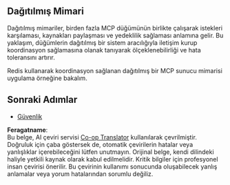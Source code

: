 <!--
CO_OP_TRANSLATOR_METADATA:
{
  "original_hash": "9730a53698bf9df8166d0080a8d5b61f",
  "translation_date": "2025-06-02T19:54:47+00:00",
  "source_file": "05-AdvancedTopics/mcp-scaling/README.md",
  "language_code": "tr"
}
-->
## Dağıtılmış Mimari

Dağıtılmış mimariler, birden fazla MCP düğümünün birlikte çalışarak istekleri karşılaması, kaynakları paylaşması ve yedeklilik sağlaması anlamına gelir. Bu yaklaşım, düğümlerin dağıtılmış bir sistem aracılığıyla iletişim kurup koordinasyon sağlamasına olanak tanıyarak ölçeklenebilirliği ve hata toleransını artırır.

Redis kullanarak koordinasyon sağlanan dağıtılmış bir MCP sunucu mimarisi uygulama örneğine bakalım.

## Sonraki Adımlar

- [Güvenlik](../mcp-security/README.md)

**Feragatname**:  
Bu belge, AI çeviri servisi [Co-op Translator](https://github.com/Azure/co-op-translator) kullanılarak çevrilmiştir. Doğruluk için çaba göstersek de, otomatik çevirilerin hatalar veya yanlışlıklar içerebileceğini lütfen unutmayın. Orijinal belge, kendi dilindeki haliyle yetkili kaynak olarak kabul edilmelidir. Kritik bilgiler için profesyonel insan çevirisi önerilir. Bu çevirinin kullanımı sonucunda oluşabilecek yanlış anlamalar veya yorum hatalarından sorumlu değiliz.